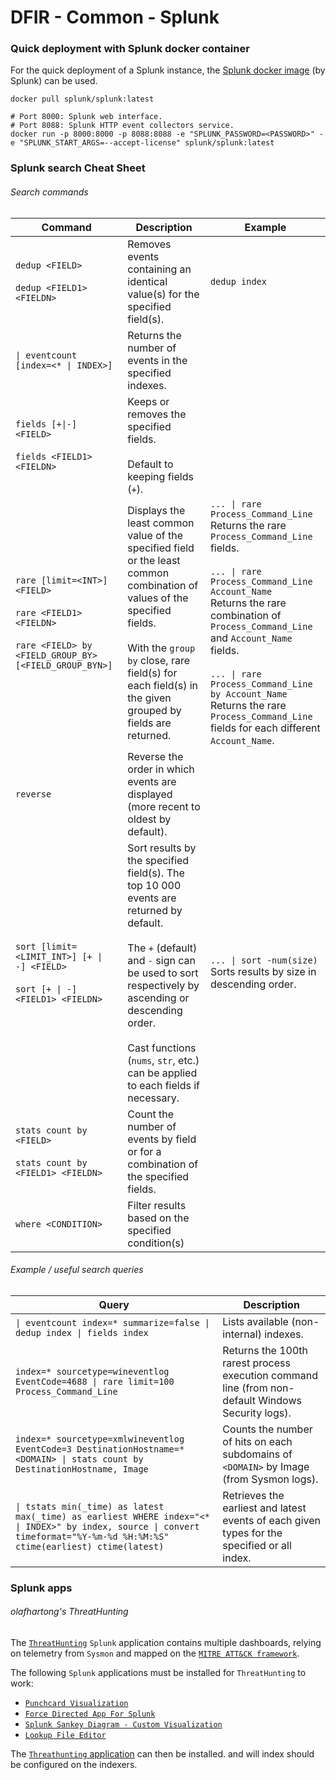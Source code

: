 # DFIR - Common - Splunk

### Quick deployment with Splunk docker container

For the quick deployment of a Splunk instance, the
[Splunk docker image](https://hub.docker.com/r/splunk/splunk/) (by Splunk)
can be used.

```
docker pull splunk/splunk:latest

# Port 8000: Splunk web interface.
# Port 8088: Splunk HTTP event collectors service.
docker run -p 8000:8000 -p 8088:8088 -e "SPLUNK_PASSWORD=<PASSWORD>" -e "SPLUNK_START_ARGS=--accept-license" splunk/splunk:latest
```

### Splunk search Cheat Sheet

###### Search commands

| Command | Description | Example |
|---------|-------------|---------|
| `dedup <FIELD>` <br><br> `dedup <FIELD1> <FIELDN>` | Removes events containing an identical value(s) for the specified field(s). | `dedup index` |
| `\| eventcount [index=<* \| INDEX>]` | Returns the number of events in the specified indexes. | |
| `fields [+\|-] <FIELD>` <br><br> `fields <FIELD1> <FIELDN>` | Keeps or removes the specified fields. <br><br> Default to keeping fields (`+`). | |
| `rare [limit=<INT>] <FIELD>` <br><br> `rare <FIELD1> <FIELDN>` <br><br> `rare <FIELD> by <FIELD_GROUP_BY> [<FIELD_GROUP_BYN>]` | Displays the least common value of the specified field or the least common combination of values of the specified fields. <br><br> With the `group by` close, rare field(s) for each field(s) in the given grouped by fields are returned. | `... \| rare Process_Command_Line` <br> Returns the rare `Process_Command_Line` fields. <br><br> `... \| rare Process_Command_Line Account_Name` <br> Returns the rare combination of `Process_Command_Line` and `Account_Name` fields. <br><br> `... \| rare Process_Command_Line by Account_Name` <br> Returns the rare `Process_Command_Line` fields for each different `Account_Name`. |
| `reverse` | Reverse the order in which events are displayed (more recent to oldest by default). | |
| `sort [limit=<LIMIT_INT>] [+ \| -] <FIELD>` <br><br> `sort [+ \| -] <FIELD1> <FIELDN>` | Sort results by the specified field(s). The top 10 000 events are returned by default. <br><br> The `+` (default) and `-` sign can be used to sort respectively by ascending or descending order. <br><br> Cast functions (`nums`, `str`, etc.) can be applied to each fields if necessary. | `... \| sort -num(size)` <br> Sorts results by size in descending order. |
| `stats count by <FIELD>` <br><br> `stats count by <FIELD1> <FIELDN>` | Count the number of events by field or for a combination of the specified fields. | |
| `where <CONDITION>` | Filter results based on the specified condition(s) |

###### Example / useful search queries

| Query | Description |
|-------|-------------|
| `\| eventcount index=* summarize=false \| dedup index \| fields index` | Lists available (non-internal) indexes. |
| `index=* sourcetype=wineventlog EventCode=4688 \| rare limit=100 Process_Command_Line` | Returns the 100th rarest process execution command line (from non-default Windows Security logs). |
| `index=* sourcetype=xmlwineventlog EventCode=3 DestinationHostname=*<DOMAIN> \| stats count by DestinationHostname, Image` | Counts the number of hits on each subdomains of `<DOMAIN>` by Image (from Sysmon logs). |
| `\| tstats min(_time) as latest max(_time) as earliest WHERE index="<* \| INDEX>" by index, source \| convert timeformat="%Y-%m-%d %H:%M:%S" ctime(earliest) ctime(latest)` | Retrieves the earliest and latest events of each given types for the specified or all index. |

### Splunk apps

###### olafhartong's ThreatHunting

The [`ThreatHunting`](https://github.com/olafhartong/ThreatHunting) `Splunk`
application contains multiple dashboards, relying on telemetry from `Sysmon`
and mapped on the [`MITRE ATT&CK framework`](https://attack.mitre.org/).

The following `Splunk` applications must be installed for `ThreatHunting` to
work:
  - [`Punchcard Visualization`](https://splunkbase.splunk.com/app/3129/)
  - [`Force Directed App For Splunk`](https://splunkbase.splunk.com/app/3767/)
  - [`Splunk Sankey Diagram - Custom Visualization`](https://splunkbase.splunk.com/app/3112/)
  - [`Lookup File Editor`](https://splunkbase.splunk.com/app/1724/)

The [`Threathunting` application](https://splunkbase.splunk.com/app/4305/) can
then be installed. and will index should be configured on the indexers.
